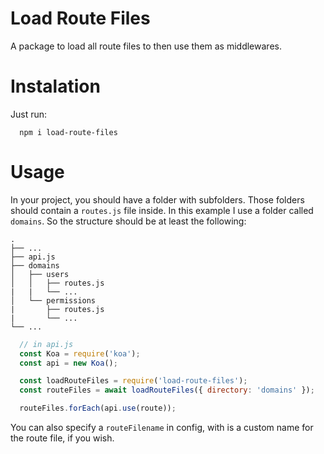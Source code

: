 # Load Route Files
A package to load all route files to then use them as middlewares.

# Instalation
Just run:
```
  npm i load-route-files
```

# Usage
In your project, you should have a folder with subfolders. Those folders should contain a `routes.js` file inside.
In this example I use a folder called `domains`. So the structure should be at least the following:
```
.
├── ...
├── api.js
├── domains
│   ├── users
│   │   ├── routes.js
|   |   └── ...
│   └── permissions
|       ├── routes.js
|       └── ...
└── ...
```

```javascript  
  // in api.js
  const Koa = require('koa');
  const api = new Koa();

  const loadRouteFiles = require('load-route-files');
  const routeFiles = await loadRouteFiles({ directory: 'domains' });

  routeFiles.forEach(api.use(route));
```

You can also specify a `routeFilename` in config, with is a custom name for the route file, if you wish.
